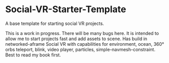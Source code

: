 # Social-VR-Starter-Template
A base template for starting social VR projects.


This is a work in progress.  There will be many bugs here.
It is intended to allow me to start projects fast and add assets to scene.
Has build in networked-aframe Social VR with capabilities for environment, ocean, 360° orbs teleport, blink, video player, particles, simple-navmesh-constraint.
Best to read my book first.
